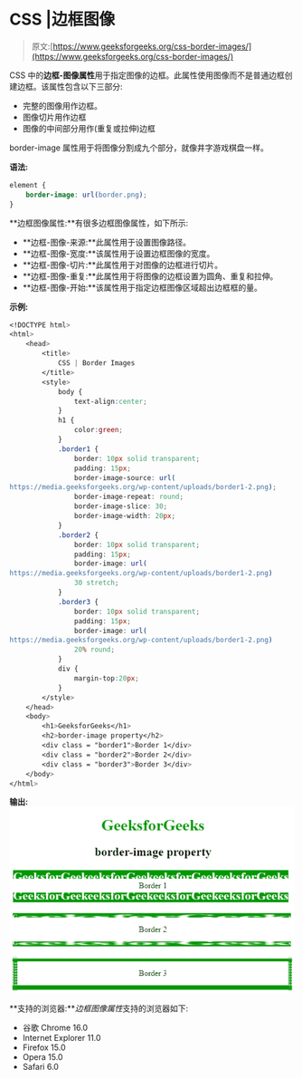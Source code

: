 # CSS |边框图像

> 原文:[https://www.geeksforgeeks.org/css-border-images/](https://www.geeksforgeeks.org/css-border-images/)

CSS 中的**边框-图像属性**用于指定图像的边框。此属性使用图像而不是普通边框创建边框。该属性包含以下三部分:

*   完整的图像用作边框。
*   图像切片用作边框
*   图像的中间部分用作(重复或拉伸)边框

border-image 属性用于将图像分割成九个部分，就像井字游戏棋盘一样。

**语法:**

```css
element {
    border-image: url(border.png);
}
```

**边框图像属性:**有很多边框图像属性，如下所示:

*   **边框-图像-来源:**此属性用于设置图像路径。
*   **边框-图像-宽度:**该属性用于设置边框图像的宽度。
*   **边框-图像-切片:**此属性用于对图像的边框进行切片。
*   **边框-图像-重复:**此属性用于将图像的边框设置为圆角、重复和拉伸。
*   **边框-图像-开始:**该属性用于指定边框图像区域超出边框框的量。

**示例:**

```css
<!DOCTYPE html>
<html>
    <head>
        <title>
            CSS | Border Images
        </title>
        <style>
            body {
                text-align:center;
            }
            h1 {
                color:green;
            }
            .border1 { 
                border: 10px solid transparent;
                padding: 15px;
                border-image-source: url(
https://media.geeksforgeeks.org/wp-content/uploads/border1-2.png);
                border-image-repeat: round;
                border-image-slice: 30;
                border-image-width: 20px;
            }
            .border2 { 
                border: 10px solid transparent;
                padding: 15px;
                border-image: url(
https://media.geeksforgeeks.org/wp-content/uploads/border1-2.png)
                30 stretch;
            }
            .border3 {
                border: 10px solid transparent;
                padding: 15px;
                border-image: url(
https://media.geeksforgeeks.org/wp-content/uploads/border1-2.png) 
                20% round;
            }
            div {
                margin-top:20px;
            }
        </style>
    </head>
    <body>
        <h1>GeeksforGeeks</h1>
        <h2>border-image property</h2>
        <div class = "border1">Border 1</div>
        <div class = "border2">Border 2</div>
        <div class = "border3">Border 3</div>
    </body>
</html>                                    
```

**输出:**
![](img/95df25e9dbe394e7723ae63e362beab1.png)

**支持的浏览器:***边框图像属性*支持的浏览器如下:

*   谷歌 Chrome 16.0
*   Internet Explorer 11.0
*   Firefox 15.0
*   Opera 15.0
*   Safari 6.0